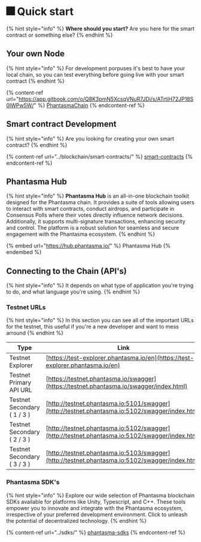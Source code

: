 # 🎆 Quick start

{% hint style="info" %}
**Where should you start?** Are you here for the smart contract or something else?
{% endhint %}

## Your own Node

{% hint style="info" %}
For development porpuses it's best to have your local chain, so you can test everything before going live with your smart contract
{% endhint %}

{% content-ref url="https://app.gitbook.com/o/Q8K3pmN5XcsqVNuR7JDi/s/ATrtiH72JP18S0lWPw5W/" %}
[PhantasmaChain](https://app.gitbook.com/o/Q8K3pmN5XcsqVNuR7JDi/s/ATrtiH72JP18S0lWPw5W/)
{% endcontent-ref %}

## Smart contract Development

{% hint style="info" %}
Are you looking for creating your own smart contract?
{% endhint %}

{% content-ref url="../blockchain/smart-contracts/" %}
[smart-contracts](../blockchain/smart-contracts/)
{% endcontent-ref %}

## Phantasma Hub

{% hint style="info" %}
**Phantasma Hub** is an all-in-one blockchain toolkit designed for the Phantasma chain. It provides a suite of tools allowing users to interact with smart contracts, conduct airdrops, and participate in Consensus Polls where their votes directly influence network decisions. Additionally, it supports multi-signature transactions, enhancing security and control. The platform is a robust solution for seamless and secure engagement with the Phantasma ecosystem.
{% endhint %}

{% embed url="https://hub.phantasma.io/" %}
Phantasma Hub
{% endembed %}

## Connecting to the Chain (API's)

{% hint style="info" %}
It depends on what type of application you're trying to do, and what language you're using.
{% endhint %}

### Testnet  URLs

{% hint style="info" %}
In this section you can see all of the important URLs for the testnet, this useful if you're a new developer and want to mess arround
{% endhint %}

| Type                         | Link                                                                                            |
| ---------------------------- | ----------------------------------------------------------------------------------------------- |
| Testnet Explorer             | [https://test-explorer.phantasma.io/en](https://test-explorer.phantasma.io/en)                  |
| Testnet Primary API URL      | [https://testnet.phantasma.io/swagger](https://testnet.phantasma.io/swagger/index.html)         |
| Testnet Secondary ( 1 / 3 )  | [http://testnet.phantasma.io:5101/swagger](http://testnet.phantasma.io:5102/swagger/index.html) |
| Testnet Secondary ( 2 / 3 )  | [http://testnet.phantasma.io:5102/swagger](http://testnet.phantasma.io:5102/swagger/index.html) |
| Testnet Secondary ( 3 / 3 )  | [http://testnet.phantasma.io:5103/swagger](http://testnet.phantasma.io:5102/swagger/index.html) |



### Phantasma SDK's

{% hint style="info" %}
Explore our wide selection of Phantasma blockchain SDKs available for platforms like Unity, Typescript, and C++. These tools empower you to innovate and integrate with the Phantasma ecosystem, irrespective of your preferred development environment. Click to unleash the potential of decentralized technology.
{% endhint %}

{% content-ref url="../sdks/" %}
[phantasma-sdks](../sdks/)
{% endcontent-ref %}

